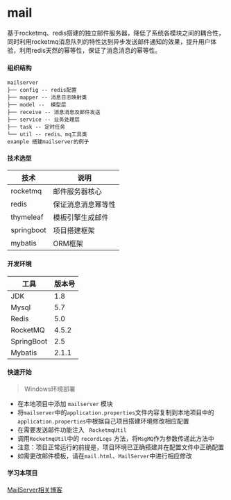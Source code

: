 # mail
基于rocketmq、redis搭建的独立邮件服务器，降低了系统各模块之间的耦合性，同时利用rocketmq消息队列的特性达到异步发送邮件通知的效果，提升用户体验，利用redis天然的幂等性，保证了消息消息的幂等性。

#### 组织结构

```
mailserver
├── config -- redis配置
├── mapper -- 消息日志映射类
├── model --  模型层
├── receive -- 消息消息及邮件发送
├── service -- 业务处理层
├── task -- 定时任务
└── util -- redis、mq工具类
example 搭建mailserver的例子
```

#### 技术选型

| 技术       | 说明               |
| ---------- | ------------------ |
| rocketmq   | 邮件服务器核心     |
| redis      | 保证消息消息幂等性 |
| thymeleaf  | 模板引擎生成邮件   |
| springboot | 项目搭建框架       |
| mybatis    | ORM框架            |

#### 开发环境

| 工具       | 版本号 |
| ---------- | ------ |
| JDK        | 1.8    |
| Mysql      | 5.7    |
| Redis      | 5.0    |
| RocketMQ   | 4.5.2  |
| SpringBoot | 2.5    |
| Mybatis    | 2.1.1  |

#### 快速开始

> Windows环境部署

- 在本地项目中添加 `` mailserver `` 模块
- 将`mailserver`中的`application.properties`文件内容复制到本地项目中的` application.properties`中根据自己项目搭建环境修改相应配置
- 在需要发送邮件功能注入 `` RocketmqUtil``
- 调用`RocketmqUtil`中的 `recordLogs` 方法，将`MsgMQ`作为参数传递此方法中
- 注意：项目正常运行的前提是，项目环境已正确搭建并在配置文件中正确配置
- 如需更改邮件模板，请在`mail.html`、`MailServer`中进行相应修改

#### 学习本项目

[MailServer相关博客](https://blog.csdn.net/qq_43591899?spm=1001.2014.3001.5343)
